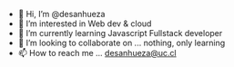 - 👋 Hi, I’m @desanhueza
- 👀 I’m interested in Web dev & cloud
- 🌱 I’m currently learning Javascript Fullstack developer
- 💞️ I’m looking to collaborate on ... nothing, only learning
- 📫 How to reach me ... desanhueza@uc.cl

<!---
desanhueza/desanhueza is a ✨ special ✨ repository because its `README.md` (this file) appears on your GitHub profile.
You can click the Preview link to take a look at your changes.
--->
